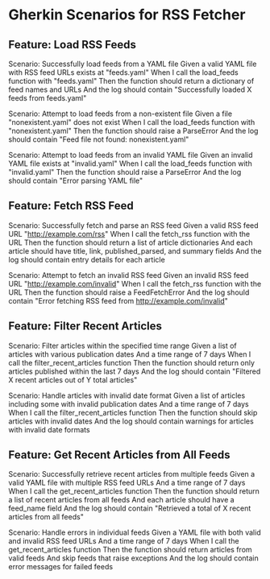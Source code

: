 # Gherkin Scenarios for RSS Fetcher

## Feature: Load RSS Feeds

Scenario: Successfully load feeds from a YAML file
  Given a valid YAML file with RSS feed URLs exists at "feeds.yaml"
  When I call the load_feeds function with "feeds.yaml"
  Then the function should return a dictionary of feed names and URLs
  And the log should contain "Successfully loaded X feeds from feeds.yaml"

Scenario: Attempt to load feeds from a non-existent file
  Given a file "nonexistent.yaml" does not exist
  When I call the load_feeds function with "nonexistent.yaml"
  Then the function should raise a ParseError
  And the log should contain "Feed file not found: nonexistent.yaml"

Scenario: Attempt to load feeds from an invalid YAML file
  Given an invalid YAML file exists at "invalid.yaml"
  When I call the load_feeds function with "invalid.yaml"
  Then the function should raise a ParseError
  And the log should contain "Error parsing YAML file"

## Feature: Fetch RSS Feed

Scenario: Successfully fetch and parse an RSS feed
  Given a valid RSS feed URL "http://example.com/rss"
  When I call the fetch_rss function with the URL
  Then the function should return a list of article dictionaries
  And each article should have title, link, published_parsed, and summary fields
  And the log should contain entry details for each article

Scenario: Attempt to fetch an invalid RSS feed
  Given an invalid RSS feed URL "http://example.com/invalid"
  When I call the fetch_rss function with the URL
  Then the function should raise a FeedFetchError
  And the log should contain "Error fetching RSS feed from http://example.com/invalid"

## Feature: Filter Recent Articles

Scenario: Filter articles within the specified time range
  Given a list of articles with various publication dates
  And a time range of 7 days
  When I call the filter_recent_articles function
  Then the function should return only articles published within the last 7 days
  And the log should contain "Filtered X recent articles out of Y total articles"

Scenario: Handle articles with invalid date format
  Given a list of articles including some with invalid publication dates
  And a time range of 7 days
  When I call the filter_recent_articles function
  Then the function should skip articles with invalid dates
  And the log should contain warnings for articles with invalid date formats

## Feature: Get Recent Articles from All Feeds

Scenario: Successfully retrieve recent articles from multiple feeds
  Given a valid YAML file with multiple RSS feed URLs
  And a time range of 7 days
  When I call the get_recent_articles function
  Then the function should return a list of recent articles from all feeds
  And each article should have a feed_name field
  And the log should contain "Retrieved a total of X recent articles from all feeds"

Scenario: Handle errors in individual feeds
  Given a YAML file with both valid and invalid RSS feed URLs
  And a time range of 7 days
  When I call the get_recent_articles function
  Then the function should return articles from valid feeds
  And skip feeds that raise exceptions
  And the log should contain error messages for failed feeds
  
